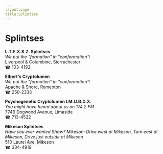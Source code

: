 ```yaml
---
layout:page
title:Splintses
---
```

# Splintses

**L.T.F.X.S.Z. Splintses**  
_We put the "formation" in "conformation"!_  
Liverpool & Columbine, Sierrachester  
☎ 103-4192



**Elbert's Cryptolumen**  
_We put the "formation" in "conformation"!_  
Apache & Shore, Romeoton  
☎ 250-2333



**Psychogenetic Cryptolumen I.M.U.B.D.X.**  
_You might have heard about us on 174.2 FM_  
7746 Dogwood Avenue, Limaside  
☎ 713-4522



**Mikeson Splintses**  
_Have you ever wanted Shaw? 
Mikeson: Drive west at Mikeson, Turn east at Mikeson, Drive just outside at Mikeson_  
510 Laurel Ave, Mikeson  
☎ 334-4919



